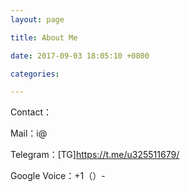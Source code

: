 ```yaml
---
layout: page

title: About Me

date: 2017-09-03 18:05:10 +0800

categories: 

---
```


Contact：


Mail：i@

Telegram：[TG]<https://t.me/u325511679/>

Google Voice：+1（）-

